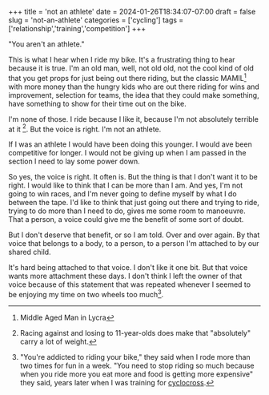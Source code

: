+++
title = 'not an athlete'
date = 2024-01-26T18:34:07-07:00
draft = false
slug = 'not-an-athlete'
categories = ['cycling']
tags = ['relationship','training','competition']
+++

"You aren't an athlete."

This is what I hear when I ride my bike. It's a frustrating thing to hear because it is true. I'm an old man, well, not old old, not the cool kind of old that you get props for just being out there riding, but the classic MAMIL[^1] with more money than the hungry kids who are out there riding for wins and improvement, selection for teams, the idea that they could make something, have something to show for their time out on the bike. 

I'm none of those. I ride because I like it, because I'm not absolutely terrible at it [^2]. But the voice is right. I'm not an athlete.

If I was an athlete I would have been doing this younger. I would ave been competitive for longer. I would not be giving up when I am passed in the section I need to lay some power down.

So yes, the voice is right. It often is. But the thing is that I don't want it to be right. I would like to think that I can be more than I am. And yes, I'm not going to win races, and I'm never going to define myself by what I do between the tape. I'd like to think that just going out there and trying to ride, trying to do more than I need to do, gives me some room to manoeuvre. That a person, a voice could give me the benefit of some sort of doubt.

But I don't deserve that benefit, or so I am told. Over and over again. By that voice that belongs to a body, to a person, to a person I'm attached to by our shared child.

It's hard being attached to that voice. I don't like it one bit. But that voice wants more attachment these days. I don't think I left the owner of that voice because of this statement that was repeated whenever I seemed to be enjoying my time on two wheels too much[^3].

[^1]: Middle Aged Man in Lycra

[^2]: Racing against and losing to 11-year-olds does make that "absolutely" carry a lot of weight.

[^3]: "You're addicted to riding your bike," they said when I rode more than two times for fun in a week. "You need to stop riding so much because when you ride more you eat more and food is getting more expensive" they said, years later when I was training for [cyclocross](../../bike/cx/).
